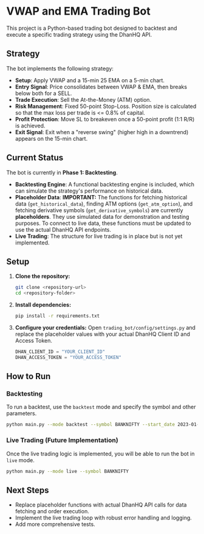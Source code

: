 # VWAP and EMA Trading Bot

This project is a Python-based trading bot designed to backtest and execute a specific trading strategy using the DhanHQ API.

## Strategy

The bot implements the following strategy:

- **Setup**: Apply VWAP and a 15-min 25 EMA on a 5-min chart.
- **Entry Signal**: Price consolidates between VWAP & EMA, then breaks below both for a SELL.
- **Trade Execution**: Sell the At-the-Money (ATM) option.
- **Risk Management**: Fixed 50-point Stop-Loss. Position size is calculated so that the max loss per trade is <= 0.8% of capital.
- **Profit Protection**: Move SL to breakeven once a 50-point profit (1:1 R/R) is achieved.
- **Exit Signal**: Exit when a "reverse swing" (higher high in a downtrend) appears on the 15-min chart.

## Current Status

The bot is currently in **Phase 1: Backtesting**.

- **Backtesting Engine**: A functional backtesting engine is included, which can simulate the strategy's performance on historical data.
- **Placeholder Data**: **IMPORTANT:** The functions for fetching historical data (`get_historical_data`), finding ATM options (`get_atm_option`), and fetching derivative symbols (`get_derivative_symbols`) are currently **placeholders**. They use simulated data for demonstration and testing purposes. To connect to live data, these functions must be updated to use the actual DhanHQ API endpoints.
- **Live Trading**: The structure for live trading is in place but is not yet implemented.

## Setup

1.  **Clone the repository:**
    ```bash
    git clone <repository-url>
    cd <repository-folder>
    ```

2.  **Install dependencies:**
    ```bash
    pip install -r requirements.txt
    ```

3.  **Configure your credentials:**
    Open `trading_bot/config/settings.py` and replace the placeholder values with your actual DhanHQ Client ID and Access Token.
    ```python
    DHAN_CLIENT_ID = "YOUR_CLIENT_ID"
    DHAN_ACCESS_TOKEN = "YOUR_ACCESS_TOKEN"
    ```

## How to Run

### Backtesting

To run a backtest, use the `backtest` mode and specify the symbol and other parameters.

```bash
python main.py --mode backtest --symbol BANKNIFTY --start_date 2023-01-01 --end_date 2023-01-31
```

### Live Trading (Future Implementation)

Once the live trading logic is implemented, you will be able to run the bot in `live` mode.

```bash
python main.py --mode live --symbol BANKNIFTY
```

## Next Steps

-   Replace placeholder functions with actual DhanHQ API calls for data fetching and order execution.
-   Implement the live trading loop with robust error handling and logging.
-   Add more comprehensive tests.